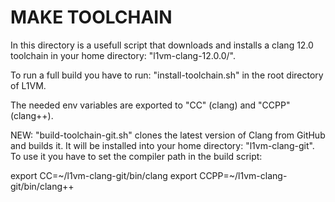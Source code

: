 MAKE TOOLCHAIN
==============
In this directory is a usefull script that downloads and installs a clang 12.0 toolchain in
your home directory: "l1vm-clang-12.0.0/".

To run a full build you have to run: "install-toolchain.sh" in the root directory of L1VM.

The needed env variables are exported to "CC" (clang) and "CCPP" (clang++).

NEW: "build-toolchain-git.sh" clones the latest version of Clang from GitHub and builds it. It will be installed into your home directory: "l1vm-clang-git".
To use it you have to set the compiler path in the build script:

export CC=~/l1vm-clang-git/bin/clang
export CCPP=~/l1vm-clang-git/bin/clang++
